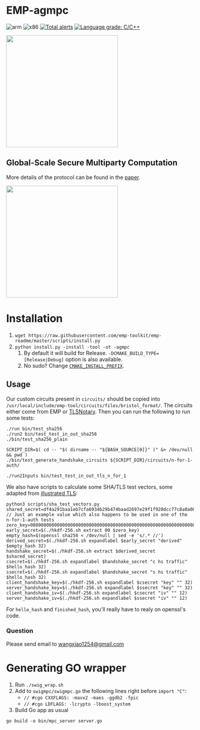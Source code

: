 # EMP-agmpc
![arm](https://github.com/emp-toolkit/emp-agmpc/workflows/arm/badge.svg)
![x86](https://github.com/emp-toolkit/emp-agmpc/workflows/x86/badge.svg)
[![Total alerts](https://img.shields.io/lgtm/alerts/g/emp-toolkit/emp-agmpc.svg?logo=lgtm&logoWidth=18)](https://lgtm.com/projects/g/emp-toolkit/emp-agmpc/alerts/)
[![Language grade: C/C++](https://img.shields.io/lgtm/grade/cpp/g/emp-toolkit/emp-agmpc.svg?logo=lgtm&logoWidth=18)](https://lgtm.com/projects/g/emp-toolkit/emp-agmpc/context:cpp)

<img src="https://raw.githubusercontent.com/emp-toolkit/emp-readme/master/art/logo-full.jpg" width=300px/>

## Global-Scale Secure Multiparty Computation

More details of the protocol can be found in the [paper](https://eprint.iacr.org/2017/189).

<img src="https://raw.githubusercontent.com/emp-toolkit/emp-readme/master/art/logo-full.jpg" width=300px/>


# Installation
1. `wget https://raw.githubusercontent.com/emp-toolkit/emp-readme/master/scripts/install.py`
2. `python install.py -install -tool -ot -agmpc`
    1. By default it will build for Release. `-DCMAKE_BUILD_TYPE=[Release|Debug]` option is also available.
    2. No sudo? Change [`CMAKE_INSTALL_PREFIX`](https://cmake.org/cmake/help/v2.8.8/cmake.html#variable%3aCMAKE_INSTALL_PREFIX).

## Usage
Our custom circuits present in `circuits/` should be copied into `/usr/local/include/emp-tool/circuits/files/bristol_format/`.
The circuits either come from EMP or [TLSNotary](https://github.com/tlsnotary/circuits/tree/36e12884328a79f3f8f0dda1f0da15ce42914c5d).
Then you can run the following to run some tests:

```
./run bin/test_sha256
./run2 bin/test_test_in_out_sha256
./bin/test_sha256_plain

SCRIPT_DIR=$( cd -- "$( dirname -- "${BASH_SOURCE[0]}" )" &> /dev/null && pwd )
./bin/test_generate_handshake_circuits ${SCRIPT_DIR}/circuits/n-for-1-auth/

./run2Inputs bin/test_test_in_out_tls_n_for_1
```

We also have scripts to calculate some SHA/TLS test vectors, some adapted from [illustrated TLS](https://tls13.ulfheim.net/):
```
python3 scripts/sha_test_vectors.py
shared_secret=df4a291baa1eb7cfa6934b29b474baad2697e29f1f920dcc77c8a0a088447624 // Just an example value which also happens to be used in one of the n-for-1-auth tests
zero_key=0000000000000000000000000000000000000000000000000000000000000000
early_secret=$(./hkdf-256.sh extract 00 $zero_key)
empty_hash=$(openssl sha256 < /dev/null | sed -e 's/.* //')
derived_secret=$(./hkdf-256.sh expandlabel $early_secret "derived" $empty_hash 32)
handshake_secret=$(./hkdf-256.sh extract $derived_secret $shared_secret)
csecret=$(./hkdf-256.sh expandlabel $handshake_secret "c hs traffic" $hello_hash 32)
ssecret=$(./hkdf-256.sh expandlabel $handshake_secret "s hs traffic" $hello_hash 32)
client_handshake_key=$(./hkdf-256.sh expandlabel $csecret "key" "" 32)
server_handshake_key=$(./hkdf-256.sh expandlabel $ssecret "key" "" 32)
client_handshake_iv=$(./hkdf-256.sh expandlabel $csecret "iv" "" 12)
server_handshake_iv=$(./hkdf-256.sh expandlabel $ssecret "iv" "" 12)
```

For `hello_hash` and `finished_hash`, you'll really have to realy on openssl's code.

### Question
Please send email to wangxiao1254@gmail.com

# Generating GO wrapper

1. Run `./swig_wrap.sh`
2. Add to `swigmpc/swigmpc.go` the following lines right before `import "C"`:
    - `// #cgo CXXFLAGS: -mavx2 -maes -ggdb2 -fpic`
    - `// #cgo LDFLAGS: -lcrypto -lboost_system`
3. Build Go app as usual
```
go build -o bin/mpc_server server.go
```

